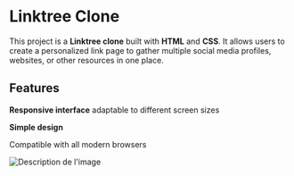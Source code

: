 # Linktree Clone

This project is a **Linktree clone** built with **HTML** and **CSS**.
It allows users to create a personalized link page to gather multiple social media profiles, websites, or other resources in one place.

## Features

**Responsive interface** adaptable to different screen sizes

**Simple design**

Compatible with all modern browsers

![Description de l'image](linktree_jcf/footer_image.png)
